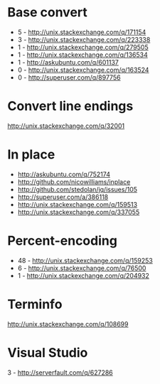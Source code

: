 Base convert
============================================
- 5 - http://unix.stackexchange.com/q/171154
- 3 - http://unix.stackexchange.com/q/223338
- 1 - http://unix.stackexchange.com/q/279505
- 1 - http://unix.stackexchange.com/q/136534
- 1 - http://askubuntu.com/q/601137
- 0 - http://unix.stackexchange.com/q/163524
- 0 - http://superuser.com/q/897756

Convert line endings
=====================================
http://unix.stackexchange.com/q/32001

In place
===============================
- http://askubuntu.com/q/752174
- http://github.com/nicowilliams/inplace
- http://github.com/stedolan/jq/issues/105
- http://superuser.com/a/386118
- http://unix.stackexchange.com/q/159513
- http://unix.stackexchange.com/q/337055

Percent-encoding
=============================================
- 48 - http://unix.stackexchange.com/q/159253
- 6 - http://unix.stackexchange.com/q/76500
- 1 - http://unix.stackexchange.com/q/204932

Terminfo
======================================
http://unix.stackexchange.com/q/108699

Visual Studio
===================================
3 - http://serverfault.com/q/627286
